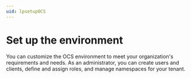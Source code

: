 ```yaml
---
uid: lpsetupOCS
---
```


# Set up the environment

You can customize the OCS environment to meet your organization's requirements and needs. As an administrator, you can create users and clients, define and assign roles, and manage namespaces for your tenant.
